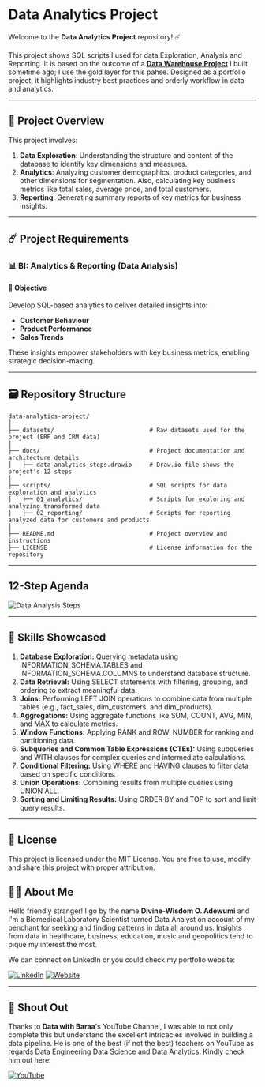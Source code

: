 # Data Analytics Project

Welcome to the **Data Analytics Project** repository! ☄️

This project shows SQL scripts I used for data Exploration, Analysis and Reporting. It is based on the outcome of a **[Data Warehouse Project](https://github.com/wisdomadewumi/Data-Warehouse-Project)** I built sometime ago; I use the gold layer for this pahse. Designed as a portfolio project, it highlights industry best practices and orderly workflow in data and analytics.

---
## 📖 Project Overview

This project involves:

1. **Data Exploration**: Understanding the structure and content of the database to identify key dimensions and measures.
2. **Analytics**: Analyzing customer demographics, product categories, and other dimensions for segmentation. Also, calculating key business metrics like total sales, average price, and total customers.
3. **Reporting**: Generating summary reports of key metrics for business insights.

---
## ☄️ Project Requirements

### 📊 BI: Analytics & Reporting (Data Analysis)

#### 🥅 Objective
Develop SQL-based analytics to deliver detailed insights into:

- **Customer Behaviour**
- **Product Performance**
- **Sales Trends**

These insights empower stakeholders with key business metrics, enabling strategic decision-making

---
## 🗃️ Repository Structure
```
data-analytics-project/
│
├── datasets/                           # Raw datasets used for the project (ERP and CRM data)
│
├── docs/                               # Project documentation and architecture details
│   ├── data_analytics_steps.drawio     # Draw.io file shows the project's 12 steps
│
├── scripts/                            # SQL scripts for data exploration and analytics
│   ├── 01_analytics/                   # Scripts for exploring and analyzing transformed data
│   ├── 02_reporting/                   # Scripts for reporting analyzed data for customers and products
│
├── README.md                           # Project overview and instructions
├── LICENSE                             # License information for the repository
```

---
## 12-Step Agenda

![Data Analysis Steps](docs/data_analytics_steps.png)

---
## 🧩 Skills Showcased

1. **Database Exploration:** Querying metadata using INFORMATION_SCHEMA.TABLES and INFORMATION_SCHEMA.COLUMNS to understand database structure.
2. **Data Retrieval:** Using SELECT statements with filtering, grouping, and ordering to extract meaningful data.
3. **Joins:** Performing LEFT JOIN operations to combine data from multiple tables (e.g., fact_sales, dim_customers, and dim_products).
4. **Aggregations:** Using aggregate functions like SUM, COUNT, AVG, MIN, and MAX to calculate metrics.
5. **Window Functions:** Applying RANK and ROW_NUMBER for ranking and partitioning data.
6. **Subqueries and Common Table Expressions (CTEs):** Using subqueries and WITH clauses for complex queries and intermediate calculations.
7. **Conditional Filtering:** Using WHERE and HAVING clauses to filter data based on specific conditions.
8. **Union Operations:** Combining results from multiple queries using UNION ALL.
9. **Sorting and Limiting Results:** Using ORDER BY and TOP to sort and limit query results.

---
## 🪪 License

This project is licensed under the MIT License. You are free to use, modify and share this project with proper attribution.

## 👨🏽 About Me

Hello friendly stranger! I go by the name **Divine-Wisdom O. Adewumi** and I'm a Biomedical Laboratory Scientist turned Data Analyst on account of my penchant for seeking and finding patterns in data all around us. Insights from data in healthcare, business, education, music and geopolitics tend to pique my interest the most.

We can connect on LinkedIn or you could check my portfolio website:

[![LinkedIn](https://img.shields.io/badge/LinkedIn-0077B5?style=for-the-badge&logo=linkedin&logoColor=white)](https://www.linkedin.com/in/divine-wisdom-adewumi)
[![Website](https://img.shields.io/badge/Website-000000?style=for-the-badge&logo=google-chrome&logoColor=white)](https://wisdomadewumi.github.io)

----
## 📝 Shout Out

Thanks to **Data with Baraa**'s YouTube Channel, I was able to not only complete this but understand the excellent intricacies involved in building a data pipeline. He is one of the best (if not the best) teachers on YouTube as regards Data Engineering Data Science and Data Analytics.
Kindly check him out here:

[![YouTube](https://img.shields.io/badge/YouTube-red?style=for-the-badge&logo=youtube&logoColor=white)](https://www.youtube.com/@datawithbaraa)
